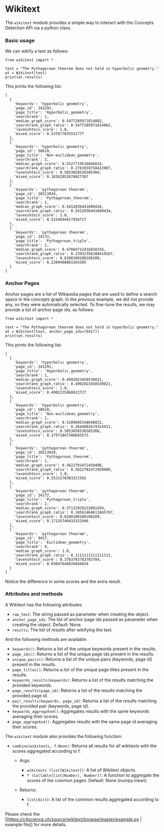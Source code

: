 # Wikitext
The `wikitext` module provides a simple way to interact with the Concepts Detection API via a python class.

### Basic usage
We can wikify a text as follows:
```
from wikitext import *

text = "The Pythagorean theorem does not hold in hyperbolic geometry."
wt = Wikitext(text)
print(wt.results)
```

This prints the following list:
```
[
  {
    'keywords': 'hyperbolic geometry',
    'page_id': 241291,
    'page_title': 'Hyperbolic_geometry',
    'searchrank': 1,
    'median_graph_score': 0.5477285971014862,
    'searchrank_graph_ratio': 0.5477285971014862,
    'levenshtein_score': 1.0,
    'mixed_score': 0.537877035551777
  },
  {
    'keywords': 'hyperbolic geometry',
    'page_id': 58610,
    'page_title': 'Non-euclidean_geometry',
    'searchrank': 2,
    'median_graph_score': 0.5527719516844014,
    'searchrank_graph_ratio': 0.2763859758422007,
    'levenshtein_score': 0.5853658536585366,
    'mixed_score': 0.18362852678827307
  },
  {
    'keywords': 'pythagorean theorem',
    'page_id': 26513034,
    'page_title': 'Pythagorean_theorem',
    'searchrank': 1,
    'median_graph_score': 0.5412036441689434,
    'searchrank_graph_ratio': 0.5412036441689434,
    'levenshtein_score': 1.0,
    'mixed_score': 0.5314694417926717
  },
  {
    'keywords': 'pythagorean theorem',
    'page_id': 24172,
    'page_title': 'Pythagorean_triple',
    'searchrank': 2,
    'median_graph_score': 0.47864712416838334,
    'searchrank_graph_ratio': 0.23932356208419167,
    'levenshtein_score': 0.8108108108108109,
    'mixed_score': 0.2209408861503205
  }
]
```

### Anchor Pages
Anchor pages are a list of Wikipedia pages that are used to define a search space in the concepts graph. In the previous example, we did not provide any, so they were automatically selected. To fine-tune the results, we may provide a list of anchor page ids, as follows:
```
from wikitext import *

text = "The Pythagorean theorem does not hold in hyperbolic geometry."
wt = Wikitext(text, anchor_page_ids=[9417])
print(wt.results)
```

This prints the following list:
```
[
  {
    'keywords': 'hyperbolic geometry',
    'page_id': 241291,
    'page_title': 'Hyperbolic_geometry',
    'searchrank': 1,
    'median_graph_score': 0.4992023450539821,
    'searchrank_graph_ratio': 0.4992023450539821,
    'levenshtein_score': 1.0,
    'mixed_score': 0.4902235868622727
  },
  {
    'keywords': 'hyperbolic geometry',
    'page_id': 58610,
    'page_title': 'Non-euclidean_geometry',
    'searchrank': 2,
    'median_graph_score': 0.5289605348648821,
    'searchrank_graph_ratio': 0.2644802674324411,
    'levenshtein_score': 0.5853658536585366,
    'mixed_score': 0.17571847386683573
  },
  {
    'keywords': 'pythagorean theorem',
    'page_id': 26513034,
    'page_title': 'Pythagorean_theorem',
    'searchrank': 1,
    'median_graph_score': 0.5622701472459408,
    'searchrank_graph_ratio': 0.5622701472459408,
    'levenshtein_score': 1.0,
    'mixed_score': 0.5521570383221592
  },
  {
    'keywords': 'pythagorean theorem',
    'page_id': 24172,
    'page_title': 'Pythagorean_triple',
    'searchrank': 2,
    'median_graph_score': 0.37122929222091594,
    'searchrank_graph_ratio': 0.18561464611045797,
    'levenshtein_score': 0.8108108108108109,
    'mixed_score': 0.17135740433152946
  },
  {
    'keywords': 'pythagorean theorem',
    'page_id': 9417,
    'page_title': 'Euclidean_geometry',
    'searchrank': 9,
    'median_graph_score': 1.0,
    'searchrank_graph_ratio': 0.1111111111111111,
    'levenshtein_score': 0.3783783783783784,
    'mixed_score': 0.03047648026684824
  }
]
``` 
Notice the difference in some scores and the extra result.

### Attributes and methods
A Wikitext has the following attributes:
* `raw_text`: The string passed as parameter when creating the object.
* `anchor_page_ids`: The list of anchor page ids passed as parameter when creating the object. Default: None.
* `results`: The list of results after wikifying the text.

And the following methods are available:
* `keywords()`: Returns a list of the unique keywords present in the results. 
* `page_ids()`: Returns a list of the unique page ids present in the results.
* `unique_pairs()`: Returns a list of the unique pairs (keywords, page id) present in the results.
* `page_titles()`: Returns a list of the unique page titles present in the results.
* `keywords_results(keywords)`: Returns a list of the results matching the provided keywords.
* `page_results(page_id)`: Returns a list of the results matching the provided page id.
* `pair_results(keywords, page_id)`: Returns a list of the results matching the provided pair (keywords, page id).
* `keywords_aggregated()`: Aggregates results with the same keywords averaging their scores.
* `page_aggregated()`: Aggregates results with the same page id averaging their scores.

The `wikitext` module also provides the following function: 
* `combine(wikitexts, f:None)`: Returns all results for all wikitexts with the scores aggregated according to f.
    * Args:
        * `wikitexts (list[Wikitext])`: A list of Wikitext objects.
        * `f (Callable[list[Number], Number])`: A function to aggregate the scores of the common pages. Default: None (numpy.mean)

    * Returns:
        * `list[dict]`: A list of the common results aggregated according to f.

Please check the [[https://c4science.ch/source/wikitext/browse/master/example.py | example file]] for more details.